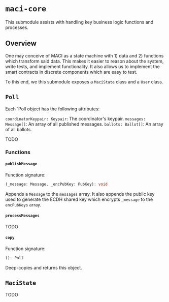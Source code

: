 # `maci-core`

This submodule assists with handling key business logic functions and
processes.

## Overview

One may conceive of MACI as a state machine with 1) data and 2) functions which
transform said data. This makes it easier to reason about the system, write
tests, and implement functionality. It also allows us to implement the smart
contracts in discrete components which are easy to test.

To this end, we this submodule exposes a `MaciState` class and a `User` class.

## **`Poll`**

Each `Poll object has the following attributes:

`coordinatorKeypair: Keypair`: The coordinator's keypair.
`messages: Message[]`: An array of all published messages.
`ballots: Ballot[]`: An array of all ballots.

TODO

### Functions

#### **`publishMessage`**

Function signature:

```ts
(_message: Message, _encPubKey: PubKey): void
```

Appends a `Message` to the `messages` array. It also appends the public key
used to generate the ECDH shared key which encrypts `_message` to the
`encPubKeys` array.

#### **`processMessages`**

TODO

#### **`copy`**

Function signature:

```ts
(): Poll
```

Deep-copies and returns this object.

## `MaciState`

TODO

<!--

We denote all state data as attributes of a `MaciState` object.

Only the coordinator should have access to state data. Each user can only
access their own keypair, commands, and on-chain state and message tree roots.

`MaciState` contains the following attributes:


`users: User[]`: An array of `User` objects, each of which represents the current state of a user.

`stateTreeDepth: SnarkBigInt`: The depth of the state tree.

`messageTreeDepth: SnarkBigInt`: The depth of the message tree.

`voteOptionTreeDepth: SnarkBigInt`: The depth of each user's vote option tree.


`zerothStateLeaf: StateLeaf`: The leaf of the state tree at index 0. This means
that the zeroth user in `users` has index 1 in the state tree.

`maxVoteOptionIndex: SnarkBigInt`: The maximum allowed vote options. For
instance, even if the vote option tree supports up to 16 vote options, this
value can be set to 12 so as to enforce the fact that there are only 12 options
to choose from.

`encPubKeys: PubKey[]`: An array of public keys used to generate ephermeral
ECDH shared keys with which to encrypt commands to messages. For each `PubKey`
in `encPubKey`, its corresponding `Message` in `messages` shares the same array
index.

### Functions

The following functions modify the state:

- `signUp()`
- `publishMessage()`
- `processMessage()`
- `batchProcessMessage()`

The following functions do not modify the state:

- `copy()`
- `genStateTree()`
- `genStateRoot()`
- `genMessageTree()`
- `genMessageRoot()`
- `computeCumulativeVoteTally()`
- `genUpdateStateTreeCircuitInputs()`
- `genBatchUpdateStateTreeCircuitInputs()`

#### **`signUp`**

Function signature:

```ts
(
    _pubKey: PubKey,
    _initialVoiceCreditBalance: SnarkBigInt,
): void
```

Appends a `User` with the specified public key and initial voice credit balance
to the `users` array.

#### **`publishMessage`**

Function signature:

```ts
(
    _message: Message,
    _encPubKey: PubKey,
): void
```

Appends a `Message` to the `messages` array. It also appends the public key
used to generate the ECDH shared key which encrypts `_message` to the
`encPubKeys` array.

#### **`processMessage`**

Function signature:

```ts
(_index: number): void
```

This function:

1. Generates a shared key using `encPubKeys[index]` and `coordinatorKeyPair.pubKey`
2. Decrypts `messages[_index]` to derive a `Command`
3. If the message is invalid, do nothing and return
4. If the message is valid, update the user's public key and vote at `_index`.

#### **`batchProcessMessage`**

Function signature:

```ts
(
    _index: number,
    _batchSize: number,
    _randomStateLeaf: StateLeaf,
): void
```

This function runs `processMessage()` on a batch of `_batchSize` leaves
starting from index `_index`, and then replaces the zeroth leaf with
`_randomStateLeaf`.


**`genStateTree()`**

Function signature:

```ts
(): IncrementalMerkleTree
```

Generates and returns the state tree as an incremental Merkle tree.

**`genStateRoot()`**

Function signature:

```ts
(): SnarkBigInt
```

This function computes the state root given the data stored in `users` and
`zerothStateLeaf`.

**`genMessageTree()`**

Function signature:

```ts
(): IncrementalMerkleTree
```

Generates and returns the message tree as an incremental Merkle tree.

**`genMessageRoot()`**

Function signature:

```ts
(): SnarkBigInt
```

This function computes the state root given the data stored in `messsages`.

**`genUpdateStateTreeCircuitInputs`**

Function signature:

```ts
genUpdateStateTreeCircuitInputs = (_index: number): object
```

Generates the circuit inputs (both public and private) for the
`UpdateStateTree` circuit, as an object with the following attributes:

- `coordinator_public_key`
- `ecdh_private_key`
- `ecdh_public_key`
- `message`
- `msg_tree_root`
- `msg_tree_path_elements`
- `msg_tree_path_index`
- `vote_options_leaf_raw`
- `vote_options_tree_root`
- `vote_options_tree_path_elements`
- `vote_options_tree_path_index`
- `vote_options_max_leaf_index`
- `state_tree_data_raw`
- `state_tree_max_leaf_index`
- `state_tree_root`
- `state_tree_path_elements`
- `state_tree_path_index`

**`genBatchUpdateStateTreeCircuitInputs`**

Function signature:

```ts
genBatchUpdateStateTreeCircuitInputs = (
        _index: number,
        _batchSize: number,
        _randomStateLeaf: StateLeaf,
) => object
```

Generates the circuit inputs (both public and private) for the
`BatchUpdateStateTree` circuit, as an object with the following attributes:

- `coordinator_public_key`
- `message`
- `ecdh_private_key`
- `ecdh_public_key`
- `msg_tree_root`
- `msg_tree_path_elements`
- `msg_tree_batch_start_index`
- `random_leaf`
- `state_tree_root`
- `state_tree_path_elements`
- `state_tree_path_index`
- `random_leaf_root`
- `random_leaf_path_elements`
- `vote_options_leaf_raw`
- `state_tree_data_raw`
- `state_tree_max_leaf_index`
- `vote_options_max_leaf_index`
- `vote_options_tree_root`
- `vote_options_tree_path_elements`
- `vote_options_tree_path_index`

**`genQuadVoteTallyCircuitInputs`**

Function signature:

```ts
genQuadVoteTallyCircuitInputs = (
    _startIndex: SnarkBigInt,
    _batchSize: SnarkBigInt,
    _currentResultsSalt: SnarkBigInt,
    _newResultsSalt: SnarkBigInt,
): object
```

Generates the circuit inputs (both public and private) for the
`QuadVoteTally` circuit, as an object with the following attributes:

- `voteLeaves`
- `stateLeaves`
- `currentResults`
- `fullStateRoot`
- `currentResultsSalt`
- `newResultsSalt`
- `currentResultsCommitment`
- `intermediatePathElements`
- `intermediatePathIndex`
- `intermediateStateRoot`

**`copy()`**

Function signature:

```ts
(): MaciState
```

This function returns a deep-copied `MaciState` object.
-->
